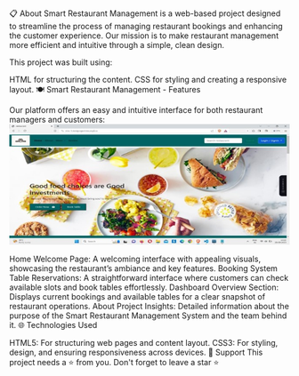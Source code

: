 📋 About
Smart Restaurant Management is a web-based project designed to streamline the process of managing restaurant bookings and enhancing the customer experience. Our mission is to make restaurant management more efficient and intuitive through a simple, clean design.

This project was built using:

HTML for structuring the content.
CSS for styling and creating a responsive layout.
🍽 Smart Restaurant Management - Features

Our platform offers an easy and intuitive interface for both restaurant managers and customers:
![image Alt](https://github.com/Sahithib04/Smart-Restaurant-Management-System/blob/main/Home%20page.jpg?raw=true)

Home
Welcome Page: A welcoming interface with appealing visuals, showcasing the restaurant’s ambiance and key features.
Booking System
Table Reservations: A straightforward interface where customers can check available slots and book tables effortlessly.
Dashboard
Overview Section: Displays current bookings and available tables for a clear snapshot of restaurant operations.
About
Project Insights: Detailed information about the purpose of the Smart Restaurant Management System and the team behind it.
🌐 Technologies Used

HTML5: For structuring web pages and content layout.
CSS3: For styling, design, and ensuring responsiveness across devices.
🙏 Support
This project needs a ⭐️ from you. Don't forget to leave a star ⭐️
